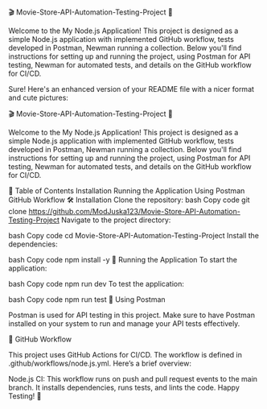 🎬 Movie-Store-API-Automation-Testing-Project 🎥

Welcome to the My Node.js Application! This project is designed as a simple Node.js application with implemented GitHub workflow, tests developed in Postman, Newman running a collection. Below you'll find instructions for setting up and running the project, using Postman for API testing, Newman for automated tests, and details on the GitHub workflow for CI/CD.

Sure! Here's an enhanced version of your README file with a nicer format and cute pictures:

🎬 Movie-Store-API-Automation-Testing-Project 🎥

Welcome to the My Node.js Application! This project is designed as a simple Node.js application with implemented GitHub workflow, tests developed in Postman, Newman running a collection. Below you'll find instructions for setting up and running the project, using Postman for API testing, Newman for automated tests, and details on the GitHub workflow for CI/CD.

📑 Table of Contents
Installation
Running the Application
Using Postman
GitHub Workflow
🛠 Installation
Clone the repository:
bash
Copy code
git clone https://github.com/ModJuska123/Movie-Store-API-Automation-Testing-Project
Navigate to the project directory:

bash
Copy code
cd Movie-Store-API-Automation-Testing-Project
Install the dependencies:

bash
Copy code
npm install -y
🚀 Running the Application
To start the application:

bash
Copy code
npm run dev
To test the application:

bash
Copy code
npm run test
🧪 Using Postman

Postman is used for API testing in this project. Make sure to have Postman installed on your system to run and manage your API tests effectively.

🔄 GitHub Workflow

This project uses GitHub Actions for CI/CD. The workflow is defined in .github/workflows/node.js.yml. Here’s a brief overview:

Node.js CI: This workflow runs on push and pull request events to the main branch.
It installs dependencies, runs tests, and lints the code.
Happy Testing! 🎉
